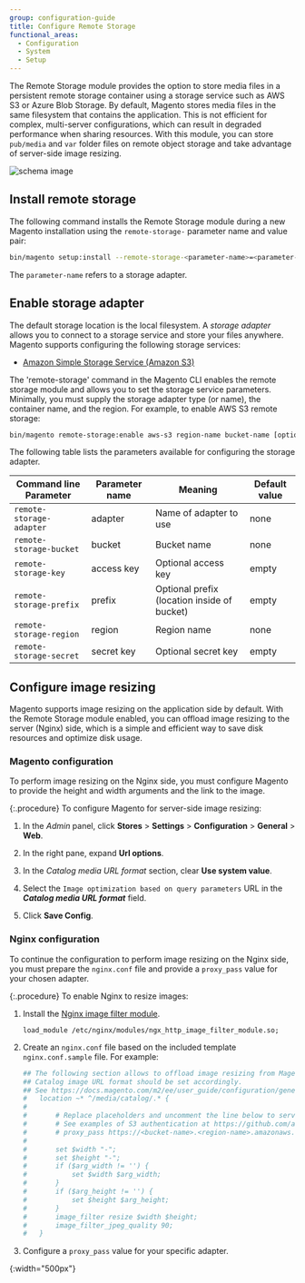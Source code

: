 ```yaml
---
group: configuration-guide
title: Configure Remote Storage
functional_areas:
  - Configuration
  - System
  - Setup
---
```


The Remote Storage module provides the option to store media files in a persistent remote storage container using a storage service such as AWS S3 or Azure Blob Storage. By default, Magento stores media files in the same filesystem that contains the application. This is not efficient for complex, multi-server configurations, which can result in degraded performance when sharing resources. With this module, you can store `pub/media` and `var` folder files on remote object storage and take advantage of server-side image resizing.

![schema image]

## Install remote storage

The following command installs the Remote Storage module during a new Magento installation using the `remote-storage-` parameter name and value pair:

```bash
bin/magento setup:install --remote-storage-<parameter-name>=<parameter-value>
```

The `parameter-name` refers to a storage adapter.

## Enable storage adapter

The default storage location is the local filesystem. A _storage adapter_ allows you to connect to a storage service and store your files anywhere. Magento supports configuring the following storage services:

-  [Amazon Simple Storage Service (Amazon S3)][AWS S3]

The 'remote-storage' command in the Magento CLI enables the remote storage module and allows you to set the storage service parameters. Minimally, you must supply the storage adapter type (or name), the container name, and the region. For example, to enable AWS S3 remote storage:

```bash
bin/magento remote-storage:enable aws-s3 region-name bucket-name [optional prefix] --access-key=<optional-access-key> --secret-key=<optional-secret-key>
```

The following table lists the parameters available for configuring the storage adapter.

| Command line Parameter | Parameter name | Meaning | Default value |
|--- |--- |--- |--- |
| `remote-storage-adapter` | adapter | Name of adapter to use | none |
| `remote-storage-bucket` | bucket | Bucket name | none |
| `remote-storage-key` | access key | Optional access key | empty |
| `remote-storage-prefix` | prefix | Optional prefix (location inside of bucket) | empty |
| `remote-storage-region` | region | Region name | none |
| `remote-storage-secret` | secret key | Optional secret key | empty |

## Configure image resizing

Magento supports image resizing on the application side by default. With the Remote Storage module enabled, you can offload image resizing to the server (Nginx) side, which is a simple and efficient way to save disk resources and optimize disk usage.

### Magento configuration

To perform image resizing on the Nginx side, you must configure Magento to provide the height and width arguments and the link to the image.

{:.procedure}
To configure Magento for server-side image resizing:

1. In the _Admin_ panel, click **Stores** > **Settings** > **Configuration** > **General** > **Web**.

1. In the right pane, expand **Url options**.

1. In the _Catalog media URL format_ section, clear **Use system value**.

1. Select the `Image optimization based on query parameters` URL in the **_Catalog media URL format_** field.

1. Click **Save Config**.

### Nginx configuration

To continue the configuration to perform image resizing on the Nginx side, you must prepare the `nginx.conf` file and provide a `proxy_pass` value for your chosen adapter.

{:.procedure}
To enable Nginx to resize images:

1. Install the [Nginx image filter module].

   ```shell
   load_module /etc/nginx/modules/ngx_http_image_filter_module.so;
   ```

1. Create an `nginx.conf` file based on the included template `nginx.conf.sample` file. For example:

   ```conf
   ## The following section allows to offload image resizing from Magento instance to the Nginx.
   ## Catalog image URL format should be set accordingly.
   ## See https://docs.magento.com/m2/ee/user_guide/configuration/general/web.html#url-options
   #   location ~* ^/media/catalog/.* {
   #
   #       # Replace placeholders and uncomment the line below to serve product images from public S3
   #       # See examples of S3 authentication at https://github.com/anomalizer/ngx_aws_auth
   #       # proxy_pass https://<bucket-name>.<region-name>.amazonaws.com;
   #
   #       set $width "-";
   #       set $height "-";
   #       if ($arg_width != '') {
   #           set $width $arg_width;
   #       }
   #       if ($arg_height != '') {
   #           set $height $arg_height;
   #       }
   #       image_filter resize $width $height;
   #       image_filter_jpeg_quality 90;
   #   }
   ```

1. Configure a `proxy_pass` value for your specific adapter.

<!-- link definitions -->
[AWS S3]: {{page.baseurl}}/config-guide/remote-storage/config-remote-storage-aws-s3.html
[nginx image filter module]: http://nginx.org/en/docs/http/ngx_http_image_filter_module.html
[schema image]: {{site.baseurl}}/common/images/config-remote-storage-schema.png
{:width="500px"}
